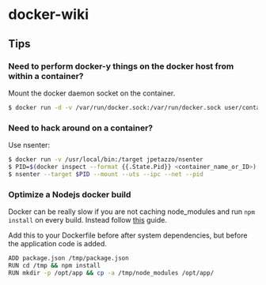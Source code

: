 # docker-wiki

## Tips

### Need to perform docker-y things on the docker host from within a container?

Mount the docker daemon socket on the container.

```sh
$ docker run -d -v /var/run/docker.sock:/var/run/docker.sock user/containerName:tag
```

### Need to hack around on a container?

Use nsenter:

```sh
$ docker run -v /usr/local/bin:/target jpetazzo/nsenter
$ PID=$(docker inspect --format {{.State.Pid}} <container_name_or_ID>)
$ nsenter --target $PID --mount --uts --ipc --net --pid
```

### Optimize a Nodejs docker build

Docker can be really slow if you are not caching node_modules and run
`npm install` on every build. Instead follow [this](http://bitjudo.com/blog/2014/03/13/building-efficient-dockerfiles-node-dot-js/) guide.

Add this to your Dockerfile before after system dependencies, but before the application code is added.

```sh
ADD package.json /tmp/package.json
RUN cd /tmp && npm install
RUN mkdir -p /opt/app && cp -a /tmp/node_modules /opt/app/
```
